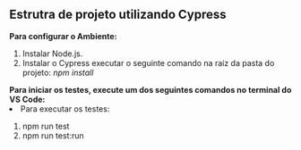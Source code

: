 <h2>Estrutra de projeto utilizando Cypress</h2>

<b>Para configurar o Ambiente:</b>
<ol>
<li>Instalar Node.js.</li>
<li>Instalar o Cypress executar o seguinte comando na raíz da pasta do projeto: <i>npm install</i></li>
</ol>
<b>Para iniciar os testes, execute um dos seguintes comandos no terminal do VS Code:</b>

<li>Para executar os testes: </li>
<ol>

<li>npm run test</li>

<li>npm run test:run</li>

</ol>



